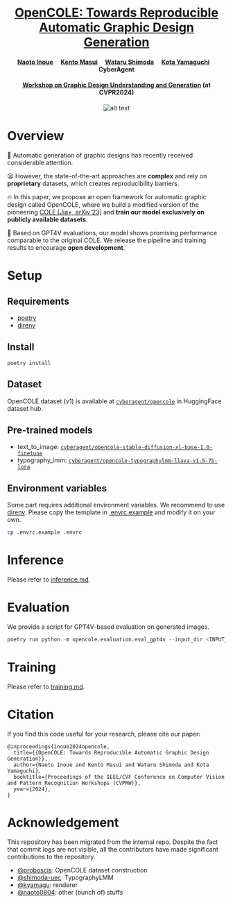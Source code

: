 <div align="center">
<h1> <a href="https://arxiv.org/abs/2406.08232">OpenCOLE: Towards Reproducible Automatic Graphic Design Generation </a> </h1>

<h4 align="center">
    <a href="https://naoto0804.github.io/">Naoto Inoue</a>&emsp;
    <a href="https://scholar.google.co.jp/citations?user=ekIeOUAAAAAJ&hl=en">Kento Masui</a>&emsp;
    <a href="https://scholar.google.co.jp/citations?user=fdXoV1UAAAAJ">Wataru Shimoda</a>&emsp;
    <a href="https://sites.google.com/view/kyamagu">Kota Yamaguchi</a>&emsp;
    <br>
    CyberAgent
</h4>

<h4 align="center">
<a href="https://sites.google.com/view/gdug-workshop/">Workshop on Graphic Design Understanding and Generation</a> (at CVPR2024)
</h4>

![alt text](figs/main_results.png)

</div>

# Overview

🤔 Automatic generation of graphic designs has recently received considerable attention.

😦 However, the state-of-the-art approaches are **complex** and rely on **proprietary** datasets, which creates reproducibility barriers.

🔥 In this paper, we propose an open framework for automatic graphic design called OpenCOLE, where we build a modified version of the pioneering [COLE [Jia+, arXiv'23]](https://graphic-design-generation.github.io/) and **train our model exclusively on publicly available datasets**.

🚀 Based on GPT4V evaluations, our model shows promising performance comparable to the original COLE. We release the pipeline and training results to encourage **open development**.

# Setup

## Requirements

- [poetry](https://python-poetry.org/)
- [direnv](https://github.com/direnv/direnv)

## Install

```
poetry install
```

## Dataset
OpenCOLE dataset (v1) is available at [`cyberagent/opencole`](https://huggingface.co/datasets/cyberagent/opencole) in HuggingFace dataset hub.

## Pre-trained models
- text_to_image: [`cyberagent/opencole-stable-diffusion-xl-base-1.0-finetune`](https://huggingface.co/cyberagent/opencole-stable-diffusion-xl-base-1.0-finetune)
- typography_lmm: [`cyberagent/opencole-typographylmm-llava-v1.5-7b-lora`](https://huggingface.co/cyberagent/opencole-typographylmm-llava-v1.5-7b-lora)

## Environment variables

Some part requires additional environment variables. We recommend to use [direnv](https://direnv.net/).
Please copy the template in [.envrc.example](.envrc.example) and modify it on your own.

```bash
cp .envrc.example .envrc
```


# Inference

Please refer to [inference.md](./docs/inference.md).

# Evaluation

We provide a script for GPT4V-based evaluation on generated images.

```python
poetry run python -m opencole.evaluation.eval_gpt4v --input_dir <INPUT_DIR> --output_path <OUTPUT_PATH>
```

# Training

Please refer to [training.md](./docs/training.md).

# Citation

If you find this code useful for your research, please cite our paper:

```
@inproceedings{inoue2024opencole,
  title={{OpenCOLE: Towards Reproducible Automatic Graphic Design Generation}},
  author={Naoto Inoue and Kento Masui and Wataru Shimoda and Kota Yamaguchi},
  booktitle={Proceedings of the IEEE/CVF Conference on Computer Vision and Pattern Recognition Workshops (CVPRW)},
  year={2024},
}
```

# Acknowledgement
This repository has been migrated from the internal repo. Despite the fact that commit logs are not visible, all the contributors have made significant contributions to the repository.

- [@proboscis](https://github.com/proboscis): OpenCOLE dataset construction
- [@shimoda-uec](https://github.com/shimoda-uec): TypographyLMM
- [@kyamagu](https://github.com/kyamagu): renderer
- [@naoto0804](https://github.com/naoto0804): other (bunch of) stuffs
